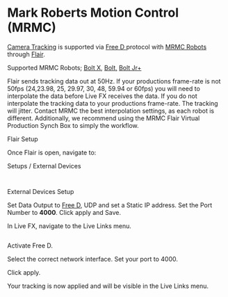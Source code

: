 # Mark Roberts Motion Control (MRMC)

[Camera Tracking](../camera-tracking/) is supported via [Free D ](../camera-tracking/camera-trackers/freed.md)protocol with [MRMC Robots ](https://www.mrmoco.com/motion-control/)through [Flair](https://www.mrmoco.com/motion-control/flair/).&#x20;

Supported MRMC Robots; [Bolt X](https://www.mrmoco.com/motion-control/bolt-x/), [Bolt,](https://www.mrmoco.com/motion-control/bolt/) [Bolt Jr+](https://www.mrmoco.com/motion-control/bolt-jr-plus/)

Flair sends tracking data out at 50Hz. If your productions frame-rate is not 50fps (24,23.98, 25, 29.97, 30, 48, 59.94 or 60fps) you will need to interpolate the data before Live FX receives the data. If you do not interpolate the tracking data to your productions frame-rate. The tracking will jitter. Contact MRMC the best interpolation settings, as each robot is different. Additionally, we recommend using the MRMC Flair Virtual Production Synch Box to simply the workflow.

Flair Setup

Once Flair is open, navigate to:

Setups / External Devices

<figure><img src="../.gitbook/assets/Screenshot 2024-08-29 at 5.37.38 PM.png" alt=""><figcaption></figcaption></figure>

<figure><img src="../.gitbook/assets/Screenshot 2024-08-29 at 5.36.00 PM.png" alt=""><figcaption></figcaption></figure>

External Devices Setup

Set Data Output to [Free D](../camera-tracking/camera-trackers/freed.md), UDP and set a Static IP address. Set the Port Number to **4000**. Click apply and Save.

In Live FX, navigate to the Live Links menu.

<figure><img src="../.gitbook/assets/Screenshot 2024-08-29 at 7.16.09 PM.png" alt=""><figcaption></figcaption></figure>

Activate Free D.&#x20;

Select the correct network interface. Set your port to 4000.&#x20;

Click apply.&#x20;

Your tracking is now applied and will be visible in the Live Links menu.

